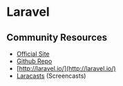 Laravel
=======

Community Resources
-------------------
* [Official Site](http://laravel.com/)
* [Github Repo](https://github.com/laravel/laravel)
* [http://laravel.io/](http://laravel.io/)
* [Laracasts](https://laracasts.com/) (Screencasts)